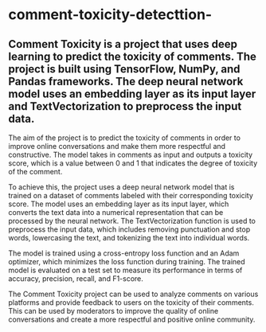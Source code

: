 # comment-toxicity-detecttion-
## Comment Toxicity is a project that uses deep learning to predict the toxicity of comments. The project is built using TensorFlow, NumPy, and Pandas frameworks. The deep neural network model uses an embedding layer as its input layer and TextVectorization to preprocess the input data.

The aim of the project is to predict the toxicity of comments in order to improve online conversations and make them more respectful and constructive. The model takes in comments as input and outputs a toxicity score, which is a value between 0 and 1 that indicates the degree of toxicity of the comment.

To achieve this, the project uses a deep neural network model that is trained on a dataset of comments labeled with their corresponding toxicity score. The model uses an embedding layer as its input layer, which converts the text data into a numerical representation that can be processed by the neural network. The TextVectorization function is used to preprocess the input data, which includes removing punctuation and stop words, lowercasing the text, and tokenizing the text into individual words.

The model is trained using a cross-entropy loss function and an Adam optimizer, which minimizes the loss function during training. The trained model is evaluated on a test set to measure its performance in terms of accuracy, precision, recall, and F1-score.
                                                   
The Comment Toxicity project can be used to analyze comments on various platforms and provide feedback to users on the toxicity of their comments. This can be used by moderators to improve the quality of online conversations and create a more respectful and positive online community.
